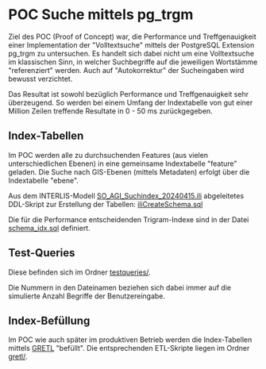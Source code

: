 # POC Suche mittels pg_trgm

Ziel des POC (Proof of Concept) war, die Performance und Treffgenauigkeit einer Implementation der "Volltextsuche" mittels der PostgreSQL Extension pg_trgm zu untersuchen. Es handelt sich dabei nicht um eine Volltextsuche im klassischen Sinn, in welcher Suchbegriffe auf die jeweiligen Wortstämme "referenziert" werden. Auch auf "Autokorrektur" der Sucheingaben wird bewusst verzichtet.

Das Resultat ist sowohl bezüglich Performance und Treffgenauigkeit sehr überzeugend. So werden bei einem Umfang der Indextabelle von gut einer Million Zeilen treffende Resultate in 0 - 50 ms zurückgegeben.

## Index-Tabellen

Im POC werden alle zu durchsuchenden Features (aus vielen unterschiedlichen Ebenen) in eine gemeinsame Indextabelle "feature" geladen. Die Suche nach GIS-Ebenen (mittels Metadaten) erfolgt über die Indextabelle "ebene".

Aus dem INTERLIS-Modell [SO_AGI_Suchindex_20240415.ili](./docker/gretl/schema/SO_AGI_Suchindex_20240415.ili) abgeleitetes DDL-Skript zur Erstellung der Tabellen: [iliCreateSchema.sql](./docker/gretl/schema/iliCreateSchema.sql)

Die für die Performance entscheidenden Trigram-Indexe sind in der Datei [schema_idx.sql](./docker/gretl/schema/schema_idx.sql) definiert.

## Test-Queries

Diese befinden sich im Ordner [testqueries/](./testqueries/).

Die Nummern in den Dateinamen beziehen sich dabei immer auf die simulierte Anzahl Begriffe der Benutzereingabe.

## Index-Befüllung

Im POC wie auch später im produktiven Betrieb werden die Index-Tabellen mittels [GRETL](https://github.com/sogis/gretl) "befüllt".
Die entsprechenden ETL-Skripte liegen im Ordner [gretl/](./docker/gretl/).
